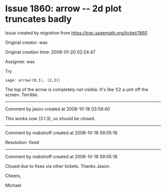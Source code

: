 # Issue 1860: arrow -- 2d plot truncates badly

Issue created by migration from https://trac.sagemath.org/ticket/1860

Original creator: was

Original creation time: 2008-01-20 02:24:47

Assignee: was

Try

```
sage: arrow((0,1), (2,3))
```

The top of the arrow is completely not visible.  It's like 1/2 a unit off the screen.  Terrible. 


---

Comment by jason created at 2008-10-18 03:59:40

This works now (3.1.3), so should be closed.


---

Comment by mabshoff created at 2008-10-18 09:05:18

Resolution: fixed


---

Comment by mabshoff created at 2008-10-18 09:05:18

Closed due to fixes via other tickets. Thanks Jason.

Cheers,

Michael
